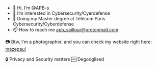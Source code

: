 - 👋 Hi, I’m @APB-s
- 👀 I’m interested in Cybersecurity/Cyerdefense
- 📝 Doing my Master degree at Télécom Paris Cybersecurity/Cyberdefense
- 📫 How to reach me apb_saillour@protonmail.com

:camera: Btw, I'm a photographer, and you can check my website right here: [mazepaul](mazepaul.com)

🔒 Privacy and Security matters
🆓 Degooglised

<!---
APB-s/APB-s is a ✨ special ✨ repository because its `README.md` (this file) appears on your GitHub profile.
You can click the Preview link to take a look at your changes.
--->
